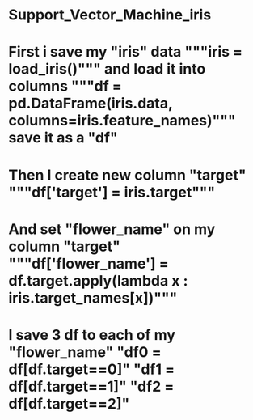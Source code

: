 # Support_Vector_Machine_iris
# First i save my "iris" data """iris = load_iris()""" and load it into columns """df = pd.DataFrame(iris.data, columns=iris.feature_names)""" save it as a "df"
# Then I create new column "target" """df['target'] = iris.target""" 
# And set "flower_name" on my column "target" """df['flower_name'] = df.target.apply(lambda x : iris.target_names[x])"""
# I save 3 df to each of my "flower_name" "df0 = df[df.target==0]" "df1 = df[df.target==1]" "df2 = df[df.target==2]"
